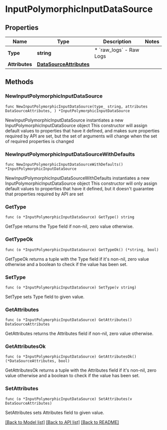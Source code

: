 # InputPolymorphicInputDataSource

## Properties

Name | Type | Description | Notes
------------ | ------------- | ------------- | -------------
**Type** | **string** | * &#x60;raw_logs&#x60; - Raw Logs | 
**Attributes** | [**DataSourceAttributes**](DataSourceAttributes.md) |  | 

## Methods

### NewInputPolymorphicInputDataSource

`func NewInputPolymorphicInputDataSource(type_ string, attributes DataSourceAttributes, ) *InputPolymorphicInputDataSource`

NewInputPolymorphicInputDataSource instantiates a new InputPolymorphicInputDataSource object
This constructor will assign default values to properties that have it defined,
and makes sure properties required by API are set, but the set of arguments
will change when the set of required properties is changed

### NewInputPolymorphicInputDataSourceWithDefaults

`func NewInputPolymorphicInputDataSourceWithDefaults() *InputPolymorphicInputDataSource`

NewInputPolymorphicInputDataSourceWithDefaults instantiates a new InputPolymorphicInputDataSource object
This constructor will only assign default values to properties that have it defined,
but it doesn't guarantee that properties required by API are set

### GetType

`func (o *InputPolymorphicInputDataSource) GetType() string`

GetType returns the Type field if non-nil, zero value otherwise.

### GetTypeOk

`func (o *InputPolymorphicInputDataSource) GetTypeOk() (*string, bool)`

GetTypeOk returns a tuple with the Type field if it's non-nil, zero value otherwise
and a boolean to check if the value has been set.

### SetType

`func (o *InputPolymorphicInputDataSource) SetType(v string)`

SetType sets Type field to given value.


### GetAttributes

`func (o *InputPolymorphicInputDataSource) GetAttributes() DataSourceAttributes`

GetAttributes returns the Attributes field if non-nil, zero value otherwise.

### GetAttributesOk

`func (o *InputPolymorphicInputDataSource) GetAttributesOk() (*DataSourceAttributes, bool)`

GetAttributesOk returns a tuple with the Attributes field if it's non-nil, zero value otherwise
and a boolean to check if the value has been set.

### SetAttributes

`func (o *InputPolymorphicInputDataSource) SetAttributes(v DataSourceAttributes)`

SetAttributes sets Attributes field to given value.



[[Back to Model list]](../README.md#documentation-for-models) [[Back to API list]](../README.md#documentation-for-api-endpoints) [[Back to README]](../README.md)


